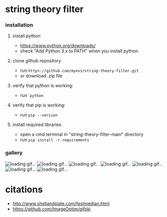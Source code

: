 # string theory filter
### installation

1. install python
	- https://www.python.org/downloads/
	- check "Add Python 3.x to PATH" when you install python.

2. clone github repository
   	- run `https://github.com/mynvs/string-theory-filter.git`
   	- or download .zip file

3. verify that python is working:
	- run \``python`

5. verify that pip is working:
	- run `pip --version`

7. install required libraries
   	- open a cmd terminal in "string-theory-filter-main" directory
	- run `pip install -r requirements`

### gallery

![loading gif...](https://github.com/mynvs/string_theory_filter/blob/images/image1.gif?raw=true)
![loading gif...](https://github.com/mynvs/string_theory_filter/blob/images/image6.png?raw=true)
![loading gif...](https://github.com/mynvs/string_theory_filter/blob/images/image2.gif?raw=true)
![loading gif...](https://github.com/mynvs/string_theory_filter/blob/images/image3.gif?raw=true)
![loading gif...](https://github.com/mynvs/string_theory_filter/blob/images/image4.png?raw=true)
![loading gif...](https://github.com/mynvs/string_theory_filter/blob/images/image5.png?raw=true)
![loading gif...](https://github.com/mynvs/string_theory_filter/blob/images/image7.gif?raw=true)

# citations
- http://www.shellandslate.com/fastmedian.html
- https://github.com/ImageOptim/gifski
